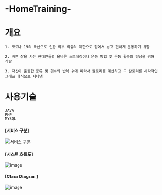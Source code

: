 # -HomeTraining-

# 개요
```
1. 코로나 19의 확산으로 인한 외부 외출의 제한으로 집에서 쉽고 편하게 운동하기 위함

2. 바쁜 삶을 사는 현대인들의 올바른 스트레칭이나 운동 방법 및 운동 활동의 향상을 위해 개발

3. 자신이 운동한 종류 및 횟수의 반복 수에 따라서 칼로리를 계산하고 그 칼로리를 시각적인 그래프 형식으로 나타냄
```
# 사용기술
```
JAVA
PHP
MYSQL
```

#### [서비스 구분]

![서비스 구분](https://user-images.githubusercontent.com/71122744/117385208-972ba900-af1f-11eb-8d51-fa4927c909dd.JPG)

#### [시스템 흐름도]

![image](https://user-images.githubusercontent.com/71122744/117385233-a3176b00-af1f-11eb-9b64-adeff0a2bc08.png)

#### [Class Diagram]

![image](https://user-images.githubusercontent.com/71122744/117385255-af032d00-af1f-11eb-94fc-88ca0abae55d.png)

